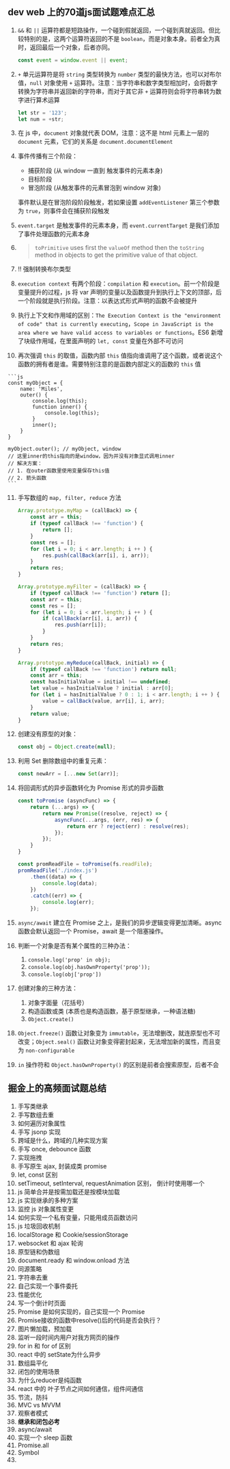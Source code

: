 ## dev web 上的70道js面试题难点汇总

1. `&&` 和 `||` 运算符都是短路操作，一个碰到假就返回，一个碰到真就返回。但比较特别的是，这两个运算符返回的不是 `boolean`，而是对象本身。前者全为真时，返回最后一个对象，后者亦同。

   ```js
   const event = window.event || event;
   ```

2. `+` 单元运算符是将 `string` 类型转换为 `number` 类型的最快方法，也可以对布尔值，`null` 对象使用 `+` 运算符。注意：当字符串和数字类型相加时，会将数字转换为字符串并返回新的字符串，而对于其它非 `+` 运算符则会将字符串转为数字进行算术运算

   ```js
   let str = '123';
   let num = +str;
   ```

3. 在 js 中，`document` 对象就代表 DOM，注意：这不是 html 元素上一层的 `document` 元素，它们的关系是 `document.documentElement`

4. 事件传播有三个阶段：

   * 捕获阶段 (从 window 一直到 触发事件的元素本身)
   * 目标阶段
   * 冒泡阶段 (从触发事件的元素冒泡到 window 对象)

   事件默认是在冒泡阶段阶段触发，若如果设置 `addEventListener` 第三个参数为 `true`，则事件会在捕获阶段触发

5. `event.target` 是触发事件的元素本身，而 `event.currentTarget` 是我们添加了事件处理函数的元素本身

6. > `toPrimitive` uses first the `valueOf` method then the `toString` method in objects to get the primitive value of that object.

7. !! 强制转换布尔类型

8. `execution context` 有两个阶段：`compilation` 和 `execution`。前一个阶段是变量提升的过程，js 将 var 声明的变量以及函数提升到执行上下文的顶部，后一个阶段就是执行阶段。注意：以表达式形式声明的函数不会被提升

9. 执行上下文和作用域的区别：`The Execution Context is the "environment of code" that is currently executing`，`Scope in JavaScript is the area where we have valid access to variables or functions`。ES6 新增了块级作用域，在里面声明的 `let, const` 变量在外部不可访问

10.  再次强调 `this` 的取值，函数内部 `this` 值指向谁调用了这个函数，或者说这个函数的拥有者是谁。需要特别注意的是函数内部定义的函数的 `this` 值

    ```js
    const myObject = {
        name: 'Miles',
        outer() {
            console.log(this);
            function inner() {
                console.log(this);
            }
            inner();
        }
    }
    
    myObject.outer(); // myObject, window
    // 这里inner的this指向的是window，因为并没有对象显式调用inner
    // 解决方案：
    // 1. 在outer函数里使用变量保存this值
    // 2. 箭头函数
    ```

11. 手写数组的 `map, filter, reduce` 方法

    ```js
    Array.prototype.myMap = (callBack) => {
    	const arr = this;
    	if (typeof callBack !== 'function') {
    		return [];
    	}
    	const res = [];
    	for (let i = 0; i < arr.length; i ++ ) {
    		res.push(callBack(arr[i], i, arr));
    	}
    	return res;
    }
    
    Array.prototype.myFilter = (callBack) => {
    	if (typeof callBack !== 'function') return [];
    	const arr = this;
    	const res = [];
    	for (let i = 0; i < arr.length; i ++ ) {
    		if (callBack(arr[i], i, arr)) {
    			res.push(arr[i]);
    		}
    	}
    	return res;
    }
    
    Array.prototype.myReduce(callBack, initial) => {
    	if (typeof callBack !== 'function') return null;
    	const arr = this;
    	const hasInitialValue = initial !== undefined;
    	let value = hasInitialValue ? initial : arr[0];
    	for (let i = hasInitialValue ? 0 : 1; i < arr.length; i ++ ) {
    		value = callBack(value, arr[i], i, arr);
    	}
    	return value;
    }
    ```

12. 创建没有原型的对象：

    ```js
    const obj = Object.create(null);
    ```

13. 利用 Set 删除数组中的重复元素：

    ```js
    const newArr = [...new Set(arr)];
    ```

14. 将回调形式的异步函数转化为 Promise 形式的异步函数

    ```js
    const toPromise (asyncFunc) => {
    	return (...args) => {
    		return new Promise((resolve, reject) => {
    			asyncFunc(...args, (err, res) => {
    				return err ? reject(err) : resolve(res);
    			});
    		});
    	}
    }
    
    const promReadFile = toPromise(fs.readFile);
    promReadFile('./index.js')
    	.then((data) => {
    		console.log(data);
    	})
    	.catch((err) => {
    		console.log(err);
    	});
    ```

15. `async/await` 建立在 Promise 之上，是我们的异步逻辑变得更加清晰。async 函数会默认返回一个 Promise，await 是一个阻塞操作。

16. 判断一个对象是否有某个属性的三种办法：

    1. `console.log('prop' in obj);`
    2. `console.log(obj.hasOwnProperty('prop'));`
    3. `console.log(obj['prop'])`

17. 创建对象的三种方法：

    1. 对象字面量（花括号）
    2. 构造函数或类 (本质也是构造函数，基于原型继承，一种语法糖)
    3. `Object.create()`

18. `Object.freeze()` 函数让对象变为 `immutable`，无法增删改，就连原型也不可改变；`Object.seal()` 函数让对象变得密封起来，无法增加新的属性，而且变为 `non-configurable`

19. `in` 操作符和 `Object.hasOwnProperty()` 的区别是前者会搜索原型，后者不会



## 掘金上的高频面试题总结

1. 手写类继承
2. 手写数组去重
3. 如何遍历对象属性
4. 手写 jsonp 实现
5. 跨域是什么，跨域的几种实现方案
6. 手写 once, debounce 函数
7. 实现拖拽
8. 手写原生 ajax, 封装成类 promise
9. let, const 区别
10. setTimeout, setInterval, requestAnimation 区别， 倒计时使用哪一个
11. js 简单合并是按需加载还是按模块加载
12. js 实现继承的多种方案
13. 监控 js 对象属性变更
14. 如何实现一个私有变量，只能用成员函数访问
15. js 垃圾回收机制
16. localStorage 和 Cookie/sessionStorage
17. websocket 和 ajax 轮询
18. 原型链和伪数组
19. document.ready 和 window.onload 方法
20. 同源策略
21.  字符串去重
22. 自己实现一个事件委托
23. 性能优化
24. 写一个倒计时页面
25. Promise 是如何实现的，自己实现一个 Promise
26. Promise接收的函数中resolve()后的代码是否会执行？
27. 图片懒加载，预加载
28. 监听一段时间内用户对我方网页的操作
29. for in 和 for of 区别
30. react 中的 setState为什么异步
31. 数组扁平化
32. 闭包的使用场景
33. 为什么reducer是纯函数
34. react 中的 叶子节点之间如何通信，组件间通信
35. 节流，防抖
36. MVC vs MVVM
37. 观察者模式
38. **继承和闭包必考**
39. async/await
40. 实现一个 sleep 函数
41. Promise.all
42. Symbol
43. 

